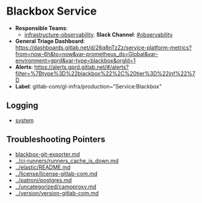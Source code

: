 <!-- MARKER: do not edit this section directly. Edit services/service-catalog.yml then run scripts/generate-docs -->
#  Blackbox Service

* **Responsible Teams**:
  * [infrastructure-observability](https://about.gitlab.com/handbook/engineering/infrastructure/team/reliability/). **Slack Channel**: [#observability](https://gitlab.slack.com/archives/observability)
* **General Triage Dashboard**: https://dashboards.gitlab.net/d/26q8nTzZz/service-platform-metrics?from=now-6h&to=now&var-prometheus_ds=Global&var-environment=gprd&var-type=blackbox&orgId=1
* **Alerts**: https://alerts.gprd.gitlab.net/#/alerts?filter=%7Btype%3D%22blackbox%22%2C%20tier%3D%22inf%22%7D
* **Label**: gitlab-com/gl-infra/production~"Service:Blackbox"

## Logging

* [system](https://log.gprd.gitlab.net/goto/b4618f79f80f44cb21a32623a275a0e6)

## Troubleshooting Pointers

* [blackbox-git-exporter.md](blackbox-git-exporter.md)
* [../ci-runners/runners_cache_is_down.md](../ci-runners/runners_cache_is_down.md)
* [../elastic/README.md](../elastic/README.md)
* [../license/license-gitlab-com.md](../license/license-gitlab-com.md)
* [../patroni/postgres.md](../patroni/postgres.md)
* [../uncategorized/camoproxy.md](../uncategorized/camoproxy.md)
* [../version/version-gitlab-com.md](../version/version-gitlab-com.md)
<!-- END_MARKER -->
